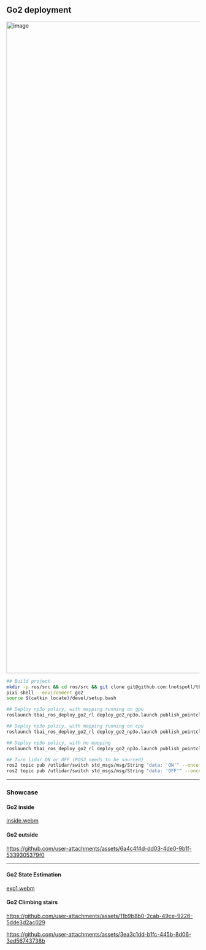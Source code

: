 ## Go2 deployment

<img width="2859" height="1701" alt="image" src="https://github.com/user-attachments/assets/e6f5414e-9087-48f7-adfd-0ae20dad446a" />

```bash
## Build project
mkdir -p ros/src && cd ros/src && git clone git@github.com:lnotspotl/tbai_ros.git --recursive && cd tbai_ros && ./tbai_ros.bash --fresh_install go2
pixi shell --environment go2
source $(catkin locate)/devel/setup.bash

## Deploy np3o policy, with mapping running on gpu
roslaunch tbai_ros_deploy_go2_rl deploy_go2_np3o.launch publish_pointcloud:=true mapping_device:=gpu

## Deploy np3o policy, with mapping running on cpu
roslaunch tbai_ros_deploy_go2_rl deploy_go2_np3o.launch publish_pointcloud:=true mapping_device:=gpu

## Deploy np3o policy, with no mapping
roslaunch tbai_ros_deploy_go2_rl deploy_go2_np3o.launch publish_pointcloud:=false mapping_device:=none

## Turn lidar ON or OFF (ROS2 needs to be sourced)
ros2 topic pub /utlidar/switch std_msgs/msg/String "data: 'ON'" --once
ros2 topic pub /utlidar/switch std_msgs/msg/String "data: 'OFF'" --once
```

---

### Showcase

#### Go2 inside
[inside.webm](https://github.com/user-attachments/assets/b9745931-9766-4b03-9376-f104ce9f3f54)

#### Go2 outside
https://github.com/user-attachments/assets/6a4c4f4d-dd03-4de0-9b1f-5339305379f0

---

#### Go2 State Estimation

[exp1.webm](https://github.com/user-attachments/assets/23d6d89a-2e1f-422d-bcd9-e3535efcabc2)

#### Go2 Climbing stairs

https://github.com/user-attachments/assets/11b9b8b0-2cab-49ce-9226-5dde3d2ac029



https://github.com/user-attachments/assets/3ea3c1dd-b1fc-445b-8d06-3ed56743738b

